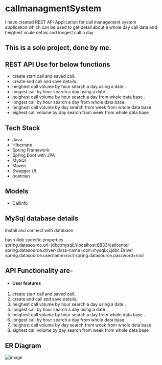 # callmanagmentSystem

I have created REST API Application for call management system application which can be used to get detail about a whole day call data and heighest voule detais and longest call a day

## This is a solo project,  done by me.


## REST API Use for below functions
- create start call and saved call.
- create end call and save details.
- heighest call volume by hour search a day using a date .
- longest call by hour search a day using a date .
- heighest call volume by hour search a day from whole data base .
- longest call by hour search a day from whole data base.
- heighest call volume by day search from week from whole data base.
- eighest call volume by day search from week from whole data base

## Tech Stack
- Java
- Hibernate
- Spring Framework
- Spring Boot with JPA
- MySQL
- Maven
- Swagger UI
- postman


## Models 
- CallInfo

## MySql database details

Install and connect with database

bash
#db specific properties
spring.datasource.url=jdbc:mysql://localhost:8833/callcenter
spring.datasource.driver-class-name=com.mysql.cj.jdbc.Driver
spring.datasource.username=root
spring.datasource.password=root


## API Functionality are-
- #### User features
1.  create start call and saved call.
2. create end call and save details.
3. heighest call volume by hour search a day using a date .
4. longest call by hour search a day using a date .
5. heighest call volume by hour search a day from whole data base .
6. longest call by hour search a day from whole data base.
7. heighest call volume by day search from week from whole data base.
8. eighest call volume by day search from week from whole data base



## ER Diagram
![image](https://user-images.githubusercontent.com/103938868/201588137-5c603047-820c-4038-83bc-eece7e7cda42.png)
